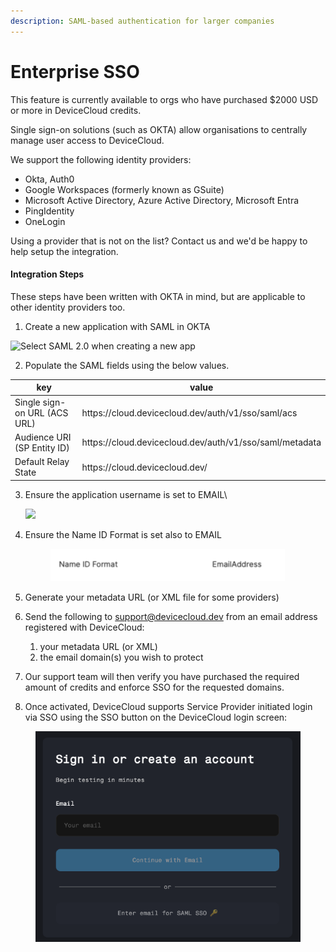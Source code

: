 ```yaml
---
description: SAML-based authentication for larger companies
---
```


# Enterprise SSO

This feature is currently available to orgs who have purchased $2000 USD or more in DeviceCloud credits.

Single sign-on solutions (such as OKTA) allow organisations to centrally manage user access to DeviceCloud.&#x20;

We support the following identity providers:

* Okta, Auth0
* Google Workspaces (formerly known as GSuite)
* Microsoft Active Directory, Azure Active Directory, Microsoft Entra
* PingIdentity
* OneLogin

Using a provider that is not on the list? Contact us and we'd be happy to help setup the integration.



#### Integration Steps

These steps have been written with OKTA in mind, but are applicable to other identity providers too.



1. &#x20;Create a new application with SAML in OKTA

![Select SAML 2.0 when creating a new app](https://mail.google.com/mail/u/0?ui=2\&ik=c2f7326118\&attid=0.2\&permmsgid=msg-a:r7654004608782227746\&th=1942d0e92629043e\&view=fimg\&fur=ip\&permmsgid=msg-a:r7654004608782227746\&sz=s0-l75-ft\&attbid=ANGjdJ9p6PSZiVK3E2K-IdRTLys8m3-UJqcPqECeO15OdLaLI3IHj1x1XEm3GsH0LhlTpCUxnBY6mQZDJQR0xFStP1acgRrEsBpQeico75WQdI-rDdOafhFl7-ZWAG8\&disp=emb\&realattid=ii_m0fbk91r0\&zw)

2. Populate the SAML fields using the below values.

<table><thead><tr><th width="255.06890869140625">key</th><th>value</th></tr></thead><tbody><tr><td>Single sign-on URL (ACS URL) </td><td>https://cloud.devicecloud.dev/auth/v1/sso/saml/acs</td></tr><tr><td>Audience URI (SP Entity ID)</td><td>https://cloud.devicecloud.dev/auth/v1/sso/saml/metadata</td></tr><tr><td>Default Relay State</td><td>https://cloud.devicecloud.dev/</td></tr></tbody></table>

3.  Ensure the application username is set to EMAIL\


    ![](https://mail.google.com/mail/u/0?ui=2\&ik=c2f7326118\&attid=0.1\&permmsgid=msg-a:r7654004608782227746\&th=1942d0e92629043e\&view=fimg\&fur=ip\&permmsgid=msg-a:r7654004608782227746\&sz=s0-l75-ft\&attbid=ANGjdJ9gKZSxFL_J0cUbAIweK-HIvqs8c1z2ifYKFn66SvZVflWixzj2LEPpukQwMbghnwRt0SNgTG5v9F-n56SZ1MplqseD6Zve6WFNIy1jj9mfjDFTylB-VawGkgU\&disp=emb\&realattid=ii_m0fbmkqg1\&zw)


4.  Ensure the Name ID Format is set also to EMAIL

    <figure><img src="../.gitbook/assets/Screenshot 2025-05-29 at 09.17.35.png" alt="" width="375"><figcaption></figcaption></figure>
5. Generate your metadata URL (or XML file for some providers)
6. Send the following to support@devicecloud.dev from an email address registered with DeviceCloud:
   1. your metadata URL (or XML)
   2. the email domain(s) you wish to protect
7. Our support team will then verify you have purchased the required amount of credits and enforce SSO for the requested domains.
8. Once activated, DeviceCloud supports Service Provider initiated login via SSO using the SSO button on the DeviceCloud login screen:

<figure><img src="../.gitbook/assets/Screenshot 2025-05-29 at 09.21.10.png" alt=""><figcaption></figcaption></figure>
